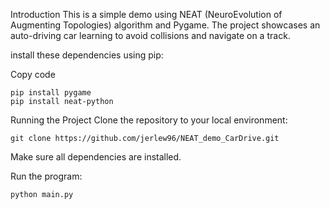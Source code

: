 Introduction
This is a simple demo using NEAT (NeuroEvolution of Augmenting Topologies) algorithm and Pygame. The project showcases an auto-driving car learning to avoid collisions and navigate on a track.


install these dependencies using pip:


Copy code
```
pip install pygame
pip install neat-python
```

Running the Project
Clone the repository to your local environment:

```
git clone https://github.com/jerlew96/NEAT_demo_CarDrive.git
```

Make sure all dependencies are installed.

Run the program:

```
python main.py
```
